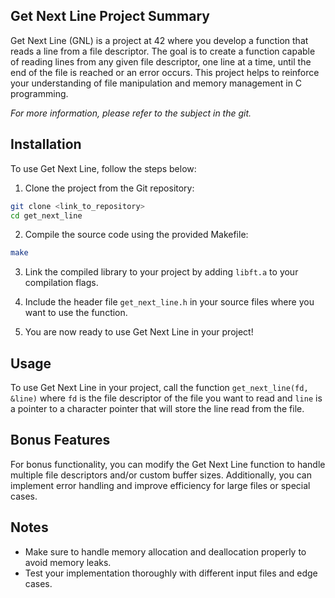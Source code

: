 ## Get Next Line Project Summary

Get Next Line (GNL) is a project at 42 where you develop a function that reads a line from a file descriptor. The goal is to create a function capable of reading lines from any given file descriptor, one line at a time, until the end of the file is reached or an error occurs. This project helps to reinforce your understanding of file manipulation and memory management in C programming.

*For more information, please refer to the subject in the git.*

## Installation

To use Get Next Line, follow the steps below:

1. Clone the project from the Git repository:
```bash
git clone <link_to_repository>
cd get_next_line
```

2. Compile the source code using the provided Makefile:
```bash
make
```

3. Link the compiled library to your project by adding `libft.a` to your compilation flags.

4. Include the header file `get_next_line.h` in your source files where you want to use the function.

5. You are now ready to use Get Next Line in your project!

## Usage

To use Get Next Line in your project, call the function `get_next_line(fd, &line)` where `fd` is the file descriptor of the file you want to read and `line` is a pointer to a character pointer that will store the line read from the file.

## Bonus Features

For bonus functionality, you can modify the Get Next Line function to handle multiple file descriptors and/or custom buffer sizes. Additionally, you can implement error handling and improve efficiency for large files or special cases.

## Notes

- Make sure to handle memory allocation and deallocation properly to avoid memory leaks.
- Test your implementation thoroughly with different input files and edge cases.

